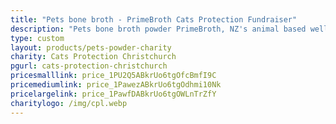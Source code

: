 ```yaml
---
title: "Pets bone broth - PrimeBroth Cats Protection Fundraiser"
description: "Pets bone broth powder PrimeBroth, NZ's animal based wellness drink for pets"
type: custom
layout: products/pets-powder-charity
charity: Cats Protection Christchurch
pgurl: cats-protection-christchurch
pricesmalllink: price_1PU2Q5ABkrUo6tgOfcBmfI9C
pricemediumlink: price_1PawezABkrUo6tgOdhmi10Nk
pricelargelink: price_1PawfDABkrUo6tgOWLnTrZfY
charitylogo: /img/cpl.webp
---
```



